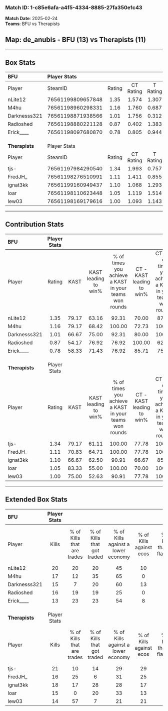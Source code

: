 ### Match ID: 1-c85e6afa-a4f5-4334-8885-27fa350e1c43  
**Match Date**: 2025-02-24  
**Teams**: BFU vs Therapists  

## **Map**: de_anubis - BFU (13) vs Therapists (11)  
---  

## Box Stats  

| **BFU**        | Player Stats      |        |           |          |       |       |       |         |        |      |     |
| :- | :- | :-: | :-: | :-: | :-: | :-: | :-: | :-: | :-: | :-: | :-: |
| Player         | SteamID           | Rating | CT Rating | T Rating | KAST  |  ADR  | Kills | Assists | Deaths | K/D  | HS% |
| nLite12        | 76561199809657848 |  1.35  |   1.574   |  1.307   | 79.17 | 105.0 |  20   |    8    |   17   | 1.18 | 55  |
| M4hu           | 76561198960298331 |  1.16  |   1.760   |  0.687   | 79.17 | 76.3  |  17   |    4    |   16   | 1.06 | 52  |
| Darknesss321   | 76561198871938566 |  1.01  |   1.756   |  0.312   | 66.67 | 72.3  |  15   |    6    |   15   | 1.00 | 40  |
| Radioshed      | 76561198880221128 |  0.87  |   0.402   |  1.383   | 54.17 | 68.8  |  16   |    4    |   18   | 0.89 | 25  |
| Erick____      | 76561198097680870 |  0.78  |   0.805   |  0.944   | 58.33 | 65.5  |  13   |    9    |   19   | 0.68 | 46  |
|                |                   |        |           |          |       |       |       |         |        |      |     |
|                |                   |        |           |          |       |       |       |         |        |      |     |
|                |                   |        |           |          |       |       |       |         |        |      |     |
| **Therapists** | Player Stats      |        |           |          |       |       |       |         |        |      |     |
| Player         | SteamID           | Rating | CT Rating | T Rating | KAST  |  ADR  | Kills | Assists | Deaths | K/D  | HS% |
| tjs-           | 76561197984290540 |  1.34  |   1.993   |  0.757   | 79.17 | 96.4  |  21   |    3    |   17   | 1.24 | 42  |
| FredJH_        | 76561198276510991 |  1.11  |   1.411   |  0.855   | 70.83 | 82.6  |  16   |    6    |   15   | 1.07 | 37  |
| ignat3kk       | 76561199160949437 |  1.10  |   1.068   |  1.293   | 66.67 | 72.2  |  18   |    2    |   15   | 1.20 | 50  |
| loar           | 76561198110623448 |  1.05  |   1.119   |  1.514   | 83.33 | 68.6  |  15   |    5    |   18   | 0.83 | 60  |
| lew03          | 76561198169179616 |  1.00  |   1.093   |  1.143   | 75.00 | 75.4  |  14   |    5    |   17   | 0.82 | 21  |
---  

## Contribution Stats  

| **BFU**        | Player Stats |       |                      |                                                        |                           |                                                             |                          |                                                            |
| :- | :-: | :-: | :-: | :-: | :-: | :-: | :-: | :-: |
| Player         |    Rating    | KAST  | KAST leading to win% | % of times you achieve a KAST in your teams won rounds | CT - KAST leading to win% | CT - % of times you achieve a KAST in your teams won rounds | T - KAST leading to win% | T - % of times you achieve a KAST in your teams won rounds |
| nLite12        |     1.35     | 79.17 |        63.16         |                         92.31                          |           70.00           |                            87.50                            |          55.56           |                           100.00                           |
| M4hu           |     1.16     | 79.17 |        68.42         |                         100.00                         |           72.73           |                           100.00                            |          62.50           |                           100.00                           |
| Darknesss321   |     1.01     | 66.67 |        75.00         |                         92.31                          |           80.00           |                           100.00                            |          66.67           |                           80.00                            |
| Radioshed      |     0.87     | 54.17 |        76.92         |                         76.92                          |          100.00           |                            62.50                            |          62.50           |                           100.00                           |
| Erick____      |     0.78     | 58.33 |        71.43         |                         76.92                          |           85.71           |                            75.00                            |          57.14           |                           80.00                            |
|                |              |       |                      |                                                        |                           |                                                             |                          |                                                            |
|                |              |       |                      |                                                        |                           |                                                             |                          |                                                            |
|                |              |       |                      |                                                        |                           |                                                             |                          |                                                            |
| **Therapists** | Player Stats |       |                      |                                                        |                           |                                                             |                          |                                                            |
| Player         |    Rating    | KAST  | KAST leading to win% | % of times you achieve a KAST in your teams won rounds | CT - KAST leading to win% | CT - % of times you achieve a KAST in your teams won rounds | T - KAST leading to win% | T - % of times you achieve a KAST in your teams won rounds |
| tjs-           |     1.34     | 79.17 |        61.11         |                         100.00                         |           77.78           |                           100.00                            |          44.44           |                           100.00                           |
| FredJH_        |     1.11     | 70.83 |        64.71         |                         100.00                         |           77.78           |                           100.00                            |          50.00           |                           100.00                           |
| ignat3kk       |     1.10     | 66.67 |        62.50         |                         90.91                          |           66.67           |                            85.71                            |          57.14           |                           100.00                           |
| loar           |     1.05     | 83.33 |        55.00         |                         100.00                         |           70.00           |                           100.00                            |          40.00           |                           100.00                           |
| lew03          |     1.00     | 75.00 |        52.63         |                         90.91                          |           77.78           |                           100.00                            |          30.00           |                           75.00                            |
---  

## Extended Box Stats  

| **BFU**        | Player Stats |                            |                            |                                    |                         |                              |                                 |        |                             |                                     |                          |                               |                            |
| :- | :-: | :-: | :-: | :-: | :-: | :-: | :-: | :-: | :-: | :-: | :-: | :-: | :-: |
| Player         |    Kills     | % of Kills that are trades | % of Kills that got traded | % of Kills against a lower economy | % of Kills against ecos | % of Kills that are flawless | % of Kills that are close duels | Deaths | % of Deaths that get traded | % of Deaths against a lower economy | % of Deaths against ecos | % of Deaths that are flawless | % of Deaths that are close |
| nLite12        |      20      |             20             |             20             |                 45                 |           10            |              55              |               15                |   17   |             24              |                 35                  |            0             |              53               |             0              |
| M4hu           |      17      |             12             |             35             |                 65                 |            0            |              47              |               12                |   16   |             19              |                 38                  |            0             |              44               |             0              |
| Darknesss321   |      15      |             7              |             20             |                 60                 |           13            |              87              |                0                |   15   |              7              |                 27                  |            0             |              67               |             7              |
| Radioshed      |      16      |             19             |             19             |                 25                 |            0            |              69              |                0                |   18   |              6              |                 44                  |            6             |              67               |             6              |
| Erick____      |      13      |             23             |             23             |                 54                 |            8            |              38              |                8                |   19   |             21              |                 42                  |            0             |              32               |             11             |
|                |              |                            |                            |                                    |                         |                              |                                 |        |                             |                                     |                          |                               |                            |
|                |              |                            |                            |                                    |                         |                              |                                 |        |                             |                                     |                          |                               |                            |
|                |              |                            |                            |                                    |                         |                              |                                 |        |                             |                                     |                          |                               |                            |
| **Therapists** | Player Stats |                            |                            |                                    |                         |                              |                                 |        |                             |                                     |                          |                               |                            |
| Player         |    Kills     | % of Kills that are trades | % of Kills that got traded | % of Kills against a lower economy | % of Kills against ecos | % of Kills that are flawless | % of Kills that are close duels | Deaths | % of Deaths that get traded | % of Deaths against a lower economy | % of Deaths against ecos | % of Deaths that are flawless | % of Deaths that are close |
| tjs-           |      21      |             10             |             14             |                 29                 |           29            |              52              |                5                |   17   |             18              |                 18                  |            6             |              53               |             12             |
| FredJH_        |      16      |             25             |             6              |                 31                 |           25            |              63              |               13                |   15   |              7              |                 27                  |            7             |              53               |             13             |
| ignat3kk       |      18      |             17             |             28             |                 28                 |           17            |              50              |                6                |   15   |             20              |                 27                  |            7             |              80               |             7              |
| loar           |      15      |             0              |             20             |                 33                 |           13            |              47              |                0                |   18   |             44              |                 33                  |            17            |              72               |             0              |
| lew03          |      14      |             57             |             7              |                 21                 |           21            |              57              |                0                |   17   |             24              |                 29                  |            12            |              41               |             6              |
